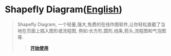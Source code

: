 # Shapefly Diagram([English](README.md))

> Shapefly Diagram, 一个轻量,强大,免费的在线作图软件,让你轻松直截了当地在页面上插入图形或流程图, 例如:长方形,圆形,线条,箭头,流程图和气泡图等.
>> [**开始使用**](http://d.shapefly.com/index_zh-CN.html 'Shapefly Diagram &middot; 让你轻松直截了当地在页面上作图')